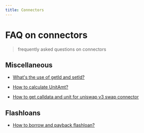 ```yaml
---
title: Connectors
---
```

# FAQ on connectors

> frequently asked questions on connectors

## Miscellaneous
* [What's the use of getId and setId?](/faq/connectors/getid-and-setid)

* [How to calculate UnitAmt?](/faq/connectors/calculate-unitamt)

* [How to get calldata and unit for uniswap v3 swap connector](/faq/connectors/calldata-param)

## Flashloans
* [How to borrow and payback flashloan?](/faq/connectors/borrow-and-payback-flashloan)